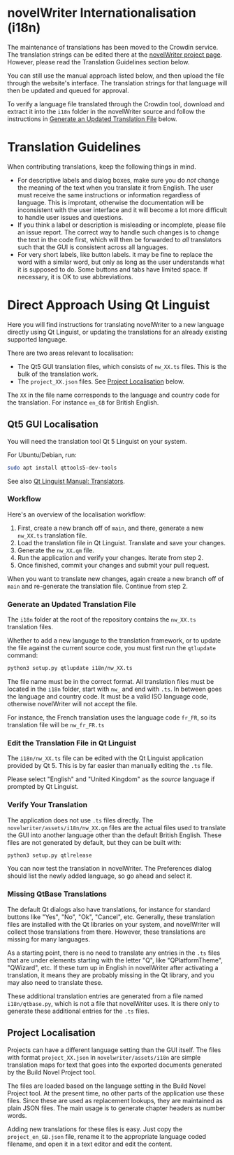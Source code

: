 # novelWriter Internationalisation (i18n)

The maintenance of translations has been moved to the Crowdin service. The translation strings can
be edited there at the [novelWriter project page](https://crowdin.com/project/novelwriter).
However, please read the Translation Guidelines section below.

You can still use the manual approach listed below, and then upload the file through the website's
interface. The translation strings for that language will then be updated and queued for approval.

To verify a language file translated through the Crowdin tool, download and extract it into the
`i18n` folder in the novelWriter source and follow the instructions in
[Generate an Updated Translation File](#generate-an-updated-translation-file) below.


# Translation Guidelines

When contributing translations, keep the following things in mind.

* For descriptive labels and dialog boxes, make sure you do _not_ change the meaning of the text
  when you translate it from English. The user must receive the same instructions or information
  regardless of language. This is improtant, otherwise the documentation will be inconsistent with
  the user interface and it will become a lot more difficult to handle user issues and questions.
* If you think a label or description is misleading or incomplete, please file an issue report. The
  correct way to handle such changes is to change the text in the code first, which will then be
  forwarded to _all_ translators such that the GUI is consistent across all languages.
* For very short labels, like button labels. it may be fine to replace the word with a similar
  word, but only as long as the user understands what it is supposed to do. Some buttons and tabs
  have limited space. If necessary, it is OK to use abbreviations.


# Direct Approach Using Qt Linguist

Here you will find instructions for translating novelWriter to a new language directly using Qt
Linguist, or updating the translations for an already existing supported language.

There are two areas relevant to localisation:

* The Qt5 GUI translation files, which consists of `nw_XX.ts` files. This is the bulk of the
  translation work.
* The `project_XX.json` files. See [Project Localisation](#project-localisation) below.

The `XX` in the file name corresponds to the language and country code for the translation. For
instance `en_GB` for British English.


## Qt5 GUI Localisation

You will need the translation tool Qt 5 Linguist on your system.

For Ubuntu/Debian, run:
```bash
sudo apt install qttools5-dev-tools
```

See also [Qt Linguist Manual: Translators](https://doc.qt.io/qt-5/linguist-translators.html).


### Workflow

Here's an overview of the localisation workflow:

1. First, create a new branch off of `main`, and there, generate a new `nw_XX.ts` translation file.
1. Load the translation file in Qt Linguist. Translate and save your changes.
1. Generate the `nw_XX.qm` file.
1. Run the application and verify your changes. Iterate from step 2.
1. Once finished, commit your changes and submit your pull request.

When you want to translate new changes, again create a new branch off of `main` and re-generate the
translation file. Continue from step 2.


### Generate an Updated Translation File

The `i18n` folder at the root of the repository contains the `nw_XX.ts` translation files.

Whether to add a new language to the translation framework, or to  update the file against the
current source code, you must first run the `qtlupdate` command:
```bash
python3 setup.py qtlupdate i18n/nw_XX.ts
```

The file name must be in the correct format. All translation files must be located in the `i18n`
folder, start with `nw_` and end with `.ts`. In between goes the language and country code. It must
be a valid ISO language code, otherwise novelWriter will not accept the file.

For instance, the French translation uses the language code `fr_FR`, so its translation file will
be `nw_fr_FR.ts`


### Edit the Translation File in Qt Linguist

The `i18n/nw_XX.ts` file can be edited with the Qt Linguist application provided by Qt 5. This is
by far easier than manually editing the `.ts` file.

Please select "English" and "United Kingdom" as the _source_ language if prompted by Qt Linguist.


### Verify Your Translation

The application does not use `.ts` files directly. The `novelwriter/assets/i18n/nw_XX.qm` files are
the actual files used to translate the GUI into another language other than the default British
English. These files are not generated by default, but they can be built with:
```bash
python3 setup.py qtlrelease
```

You can now test the translation in novelWriter. The Preferences dialog should list the newly added
language, so go ahead and select it.


### Missing QtBase Translations

The default Qt dialogs also have translations, for instance for standard buttons like "Yes", "No",
"Ok", "Cancel", etc. Generally, these translation files are installed with the Qt libraries on your
system, and novelWriter will collect those translations from there. However, these translations are
missing for many languages.

As a starting point, there is no need to translate any entries in the `.ts` files that are under
elements starting with the letter "Q", like "QPlatformTheme", "QWizard", etc. If these turn up in
English in novelWriter after activating a translation, it means they are probably missing in the Qt
library, and you may also need to translate these.

These additional translation entries are generated from a file named `i18n/qtbase.py`, which is not
a file that novelWriter uses. It is there only to generate these additional entries for the `.ts`
files.


## Project Localisation

Projects can have a different language setting than the GUI itself. The files with format
`project_XX.json` in `novelwriter/assets/i18n` are simple translation maps for text that goes into
the exported documents generated by the Build Novel Project tool.

The files are loaded based on the language setting in the Build Novel Project tool. At the present
time, no other parts of the application use these files. Since these are used as replacement
lookups, they are maintained as plain JSON files. The main usage is to generate chapter headers as
number words.

Adding new translations for these files is easy. Just copy the `project_en_GB.json` file, rename it
to the appropriate language coded filename, and open it in a text editor and edit the content.
